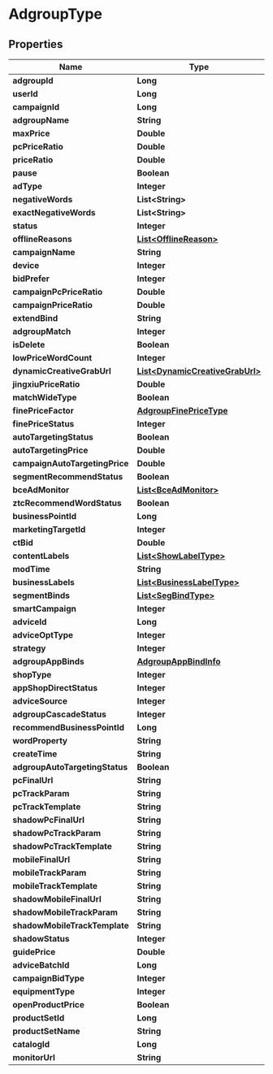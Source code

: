 

# AdgroupType


## Properties

Name | Type | Description | Notes
------------ | ------------- | ------------- | -------------
**adgroupId** | **Long** |  |  [optional]
**userId** | **Long** |  |  [optional]
**campaignId** | **Long** |  |  [optional]
**adgroupName** | **String** |  |  [optional]
**maxPrice** | **Double** |  |  [optional]
**pcPriceRatio** | **Double** |  |  [optional]
**priceRatio** | **Double** |  |  [optional]
**pause** | **Boolean** |  |  [optional]
**adType** | **Integer** |  |  [optional]
**negativeWords** | **List&lt;String&gt;** |  |  [optional]
**exactNegativeWords** | **List&lt;String&gt;** |  |  [optional]
**status** | **Integer** |  |  [optional]
**offlineReasons** | [**List&lt;OfflineReason&gt;**](OfflineReason.md) |  |  [optional]
**campaignName** | **String** |  |  [optional]
**device** | **Integer** |  |  [optional]
**bidPrefer** | **Integer** |  |  [optional]
**campaignPcPriceRatio** | **Double** |  |  [optional]
**campaignPriceRatio** | **Double** |  |  [optional]
**extendBind** | **String** |  |  [optional]
**adgroupMatch** | **Integer** |  |  [optional]
**isDelete** | **Boolean** |  |  [optional]
**lowPriceWordCount** | **Integer** |  |  [optional]
**dynamicCreativeGrabUrl** | [**List&lt;DynamicCreativeGrabUrl&gt;**](DynamicCreativeGrabUrl.md) |  |  [optional]
**jingxiuPriceRatio** | **Double** |  |  [optional]
**matchWideType** | **Boolean** |  |  [optional]
**finePriceFactor** | [**AdgroupFinePriceType**](AdgroupFinePriceType.md) |  |  [optional]
**finePriceStatus** | **Integer** |  |  [optional]
**autoTargetingStatus** | **Boolean** |  |  [optional]
**autoTargetingPrice** | **Double** |  |  [optional]
**campaignAutoTargetingPrice** | **Double** |  |  [optional]
**segmentRecommendStatus** | **Boolean** |  |  [optional]
**bceAdMonitor** | [**List&lt;BceAdMonitor&gt;**](BceAdMonitor.md) |  |  [optional]
**ztcRecommendWordStatus** | **Boolean** |  |  [optional]
**businessPointId** | **Long** |  |  [optional]
**marketingTargetId** | **Integer** |  |  [optional]
**ctBid** | **Double** |  |  [optional]
**contentLabels** | [**List&lt;ShowLabelType&gt;**](ShowLabelType.md) |  |  [optional]
**modTime** | **String** |  |  [optional]
**businessLabels** | [**List&lt;BusinessLabelType&gt;**](BusinessLabelType.md) |  |  [optional]
**segmentBinds** | [**List&lt;SegBindType&gt;**](SegBindType.md) |  |  [optional]
**smartCampaign** | **Integer** |  |  [optional]
**adviceId** | **Long** |  |  [optional]
**adviceOptType** | **Integer** |  |  [optional]
**strategy** | **Integer** |  |  [optional]
**adgroupAppBinds** | [**AdgroupAppBindInfo**](AdgroupAppBindInfo.md) |  |  [optional]
**shopType** | **Integer** |  |  [optional]
**appShopDirectStatus** | **Integer** |  |  [optional]
**adviceSource** | **Integer** |  |  [optional]
**adgroupCascadeStatus** | **Integer** |  |  [optional]
**recommendBusinessPointId** | **Long** |  |  [optional]
**wordProperty** | **String** |  |  [optional]
**createTime** | **String** |  |  [optional]
**adgroupAutoTargetingStatus** | **Boolean** |  |  [optional]
**pcFinalUrl** | **String** |  |  [optional]
**pcTrackParam** | **String** |  |  [optional]
**pcTrackTemplate** | **String** |  |  [optional]
**shadowPcFinalUrl** | **String** |  |  [optional]
**shadowPcTrackParam** | **String** |  |  [optional]
**shadowPcTrackTemplate** | **String** |  |  [optional]
**mobileFinalUrl** | **String** |  |  [optional]
**mobileTrackParam** | **String** |  |  [optional]
**mobileTrackTemplate** | **String** |  |  [optional]
**shadowMobileFinalUrl** | **String** |  |  [optional]
**shadowMobileTrackParam** | **String** |  |  [optional]
**shadowMobileTrackTemplate** | **String** |  |  [optional]
**shadowStatus** | **Integer** |  |  [optional]
**guidePrice** | **Double** |  |  [optional]
**adviceBatchId** | **Long** |  |  [optional]
**campaignBidType** | **Integer** |  |  [optional]
**equipmentType** | **Integer** |  |  [optional]
**openProductPrice** | **Boolean** |  |  [optional]
**productSetId** | **Long** |  |  [optional]
**productSetName** | **String** |  |  [optional]
**catalogId** | **Long** |  |  [optional]
**monitorUrl** | **String** |  |  [optional]



